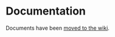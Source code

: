 # Documentation

Documents have been [moved to the wiki](https://github.com/SBRG/kg-prototypes/wiki).
